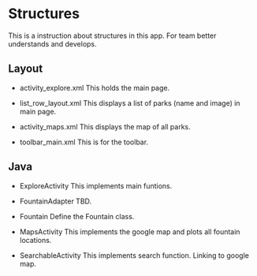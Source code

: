 # Structures
This is a instruction about structures in this app.
For team better understands and develops.

## Layout
- activity_explore.xml
  This holds the main page.
 
- list_row_layout.xml
  This displays a list of parks (name and image) in main page.
  
- activity_maps.xml
  This displays the map of all parks.
  
- toolbar_main.xml
  This is for the toolbar.
  
  
  
  
  
  
  
## Java
- ExploreActivity
  This implements main funtions.

- FountainAdapter
  TBD.

- Fountain
  Define the Fountain class.
  
- MapsActivity
  This implements the google map and plots all fountain locations.

- SearchableActivity
  This implements search function. Linking to google map.


